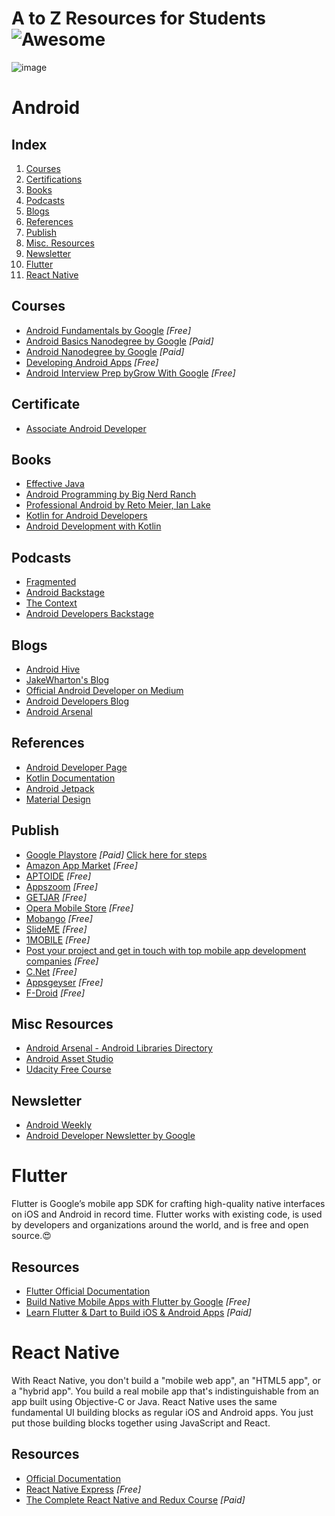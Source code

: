 # A to Z Resources for Students ![Awesome](https://cdn.rawgit.com/sindresorhus/awesome/d7305f38d29fed78fa85652e3a63e154dd8e8829/media/badge.svg)
![image](https://user-images.githubusercontent.com/26017359/46634288-fd849b00-cb6d-11e8-8fec-be9e3b0aa120.jpeg)

# Android

## Index
1. [Courses](#courses)
2. [Certifications](#certificate)
3. [Books](#books)
4. [Podcasts](#podcasts)
5. [Blogs](#blogs)
6. [References](#references)
7. [Publish](#publish)
8. [Misc. Resources](#misc-resources)
9. [Newsletter](#newsletter)
10. [Flutter](#flutter)
11. [React Native](#react-native)

## Courses

+ [Android Fundamentals by Google](https://www.udacity.com/course/new-android-fundamentals--ud851) _[Free]_
+ [Android Basics Nanodegree by Google](https://www.udacity.com/course/android-basics-nanodegree-by-google--nd803) _[Paid]_
+ [Android Nanodegree by Google](https://www.udacity.com/course/android-developer-nanodegree-by-google--nd801) _[Paid]_
+ [Developing Android Apps](https://www.udacity.com/course/new-android-fundamentals--ud851) _[Free]_
+ [Android Interview Prep byGrow With Google](https://www.udacity.com/course/android-interview-prep--ud241) _[Free]_


## Certificate

+ [Associate Android Developer](https://developers.google.com/training/certification/associate-android-developer/)


## Books

+ [Effective Java](https://www.oreilly.com/library/view/effective-java-3rd/9780134686097/)
+ [Android Programming by Big Nerd Ranch](https://www.bignerdranch.com/books/android-programming/)
+ [Professional Android by Reto Meier, Ian Lake](https://www.wiley.com/en-us/Professional+Android%2C+4th+Edition-p-9781118949528)
+ [Kotlin for Android Developers](https://leanpub.com/kotlin-for-android-developers)
+ [Android Development with Kotlin](https://www.packtpub.com/application-development/android-development-kotlin)

## Podcasts

+ [Fragmented](https://fragmentedpodcast.com/)
+ [Android Backstage](http://androidbackstage.blogspot.com/)
+ [The Context](https://github.com/artem-zinnatullin/TheContext-Podcast)
+ [Android Developers Backstage](https://androidbackstage.blogspot.com/)


## Blogs

+ [Android Hive](https://www.androidhive.info/)
+ [JakeWharton's Blog](https://jakewharton.com/blog/)
+ [Official Android Developer on Medium](https://medium.com/androiddevelopers)
+ [Android Developers Blog](https://android-developers.googleblog.com/)
+ [Android Arsenal](https://android-arsenal.com)


## References

+ [Android Developer Page](https://developer.android.com/)
+ [Kotlin Documentation](https://kotlinlang.org/docs/reference/)
+ [Android Jetpack](https://developer.android.com/jetpack/)
+ [Material Design](https://material.io/)


## Publish
+ [Google Playstore](https://play.google.com/apps/publish/)  *[Paid]*  [Click here for steps](res/Publish.md)
+ [Amazon App Market](https://www.amazon.com/b?node=2350149011) *[Free]*
+ [APTOIDE](https://www.aptoide.com/page/publishers) *[Free]*
+ [Appszoom](http://www.appszoom.com/developers) *[Free]*
+ [GETJAR](http://developer.getjar.mobi/) *[Free]*
+ [Opera Mobile Store](https://publishers.apps.opera.com/) *[Free]*
+ [ Mobango](http://developer.mobango.com/view/homedeveloper.php?developerHeader=1) *[Free]*
+ [SlideME](http://slideme.org/developers) *[Free]*
+ [1MOBILE](http://slideme.org/developers) *[Free]*
+ [Post your project and get in touch with top mobile app development companies](https://www.appfutura.com/app-projects) *[Free]*
+ [C.Net](https://www.amazon.com/b?node=2350149011) *[Free]*
+ [Appsgeyser](https://www.appsgeyser.com/create/start) *[Free]*
+ [F-Droid](https://f-droid.org/en/docs/Submitting_to_F-Droid_Quick_Start_Guide/) *[Free]*

## Misc Resources
+ [Android Arsenal - Android Libraries Directory](https://android-arsenal.com/)
+ [Android Asset Studio](https://romannurik.github.io/AndroidAssetStudio/)
+ [Udacity Free Course](https://classroom.udacity.com/courses/ud905)

## Newsletter
+ [Android Weekly](https://androidweekly.net/)
+ [Android Developer Newsletter by Google](https://developer.android.com/newsletter/)

# Flutter
Flutter is Google’s mobile app SDK for crafting high-quality native interfaces on iOS and Android in record time. Flutter works with existing code, is used by developers and organizations around the world, and is free and open source.:heart_eyes:

## Resources
* [Flutter Official Documentation](http://flutter.io)
* [Build Native Mobile Apps with Flutter by Google](https://in.udacity.com/course/build-native-mobile-apps-with-flutter--ud905) _[Free]_ 
* [Learn Flutter & Dart to Build iOS & Android Apps](https://www.udemy.com/learn-flutter-dart-to-build-ios-android-apps/) _[Paid]_

# React Native
With React Native, you don't build a "mobile web app", an "HTML5 app", or a "hybrid app". You build a real mobile app that's indistinguishable from an app built using Objective-C or Java. React Native uses the same fundamental UI building blocks as regular iOS and Android apps. You just put those building blocks together using JavaScript and React.

## Resources

+ [Official Documentation](https://facebook.github.io/react-native/docs/getting-started)
+ [React Native Express](http://www.reactnativeexpress.com/) _[Free]_
+ [The Complete React Native and Redux Course](https://www.udemy.com/the-complete-react-native-and-redux-course/) _[Paid]_
